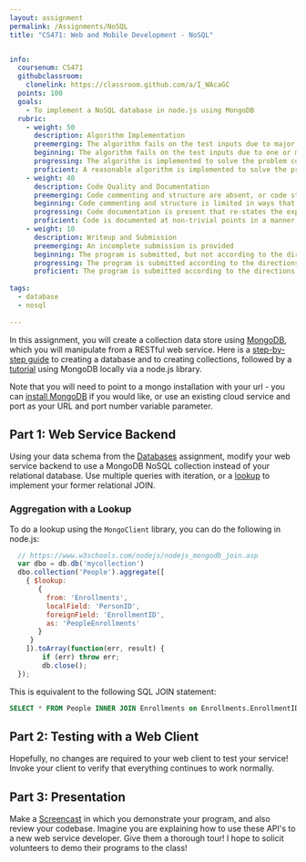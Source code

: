 ```yaml
---
layout: assignment
permalink: /Assignments/NoSQL
title: "CS471: Web and Mobile Development - NoSQL"


info:
  coursenum: CS471
  githubclassroom:
    clonelink: https://classroom.github.com/a/I_WAcaGC
  points: 100
  goals:
    - To implement a NoSQL database in node.js using MongoDB
  rubric:
    - weight: 50
      description: Algorithm Implementation
      preemerging: The algorithm fails on the test inputs due to major issues, or the program fails to compile and/or run
      beginning: The algorithm fails on the test inputs due to one or more minor issues
      progressing: The algorithm is implemented to solve the problem correctly according to given test inputs, but would fail if executed in a general case due to a minor issue or omission in the algorithm design or implementation
      proficient: A reasonable algorithm is implemented to solve the problem which correctly solves the problem according to the given test inputs, and would be reasonably expected to solve the problem in the general case
    - weight: 40
      description: Code Quality and Documentation
      preemerging: Code commenting and structure are absent, or code structure departs significantly from best practice, and/or the code departs significantly from the style guide
      beginning: Code commenting and structure is limited in ways that reduce the readability of the program, and/or there are minor departures from the style guide
      progressing: Code documentation is present that re-states the explicit code definitions, and/or code is written that mostly adheres to the style guide
      proficient: Code is documented at non-trivial points in a manner that enhances the readability of the program, and code is written according to the style guide
    - weight: 10
      description: Writeup and Submission
      preemerging: An incomplete submission is provided
      beginning: The program is submitted, but not according to the directions in one or more ways (for example, because it is lacking a readme writeup)
      progressing: The program is submitted according to the directions with a minor omission or correction needed, and with at least superficial responses to the bolded questions throughout
      proficient: The program is submitted according to the directions, including a readme writeup describing the solution, and thoughtful answers to the bolded questions throughout
  
tags:
  - database
  - nosql
  
---
```


In this assignment, you will create a collection data store using [MongoDB](http://mongodb.com), which you will manipulate from a RESTful web service.  Here is a [step-by-step guide](https://www.w3schools.com/nodejs/nodejs_mongodb.asp) to creating a database and to creating collections, followed by a [tutorial](https://www.guru99.com/node-js-mongodb.html) using MongoDB locally via a node.js library.

Note that you will need to point to a mongo installation with your url - you can [install MongoDB](https://docs.mongodb.com/manual/installation/) if you would like, or use an existing cloud service and port as your URL and port number variable parameter.

## Part 1: Web Service Backend
Using your data schema from the [Databases](./Databases) assignment, modify  your web service backend to use a MongoDB NoSQL collection instead of your relational database.  Use multiple queries with iteration, or a [lookup](https://docs.mongodb.com/manual/reference/operator/aggregation/lookup/) to implement your former relational JOIN.

### Aggregation with a Lookup
To do a lookup using the `MongoClient` library, you can do the following in node.js:

```javascript
  // https://www.w3schools.com/nodejs/nodejs_mongodb_join.asp
  var dbo = db.db('mycollection')
  dbo.collection('People').aggregate([
    { $lookup:
       {
         from: 'Enrollments',
         localField: 'PersonID',
         foreignField: 'EnrollmentID',
         as: 'PeopleEnrollments'
       }
     }
    ]).toArray(function(err, result) {
        if (err) throw err;
        db.close();
  });
```

This is equivalent to the following SQL JOIN statement:

```sql
SELECT * FROM People INNER JOIN Enrollments on Enrollments.EnrollmentID = People.PersonID
```

## Part 2: Testing with a Web Client
Hopefully, no changes are required to your web client to test your service!  Invoke your client to verify that everything continues to work normally.

## Part 3: Presentation

Make a [Screencast](https://screencast-o-matic.com/) in which you demonstrate your program, and also review your codebase.  Imagine you are explaining how to use these API's to a new web service developer.  Give them a thorough tour!  I hope to solicit volunteers to demo their programs to the class!